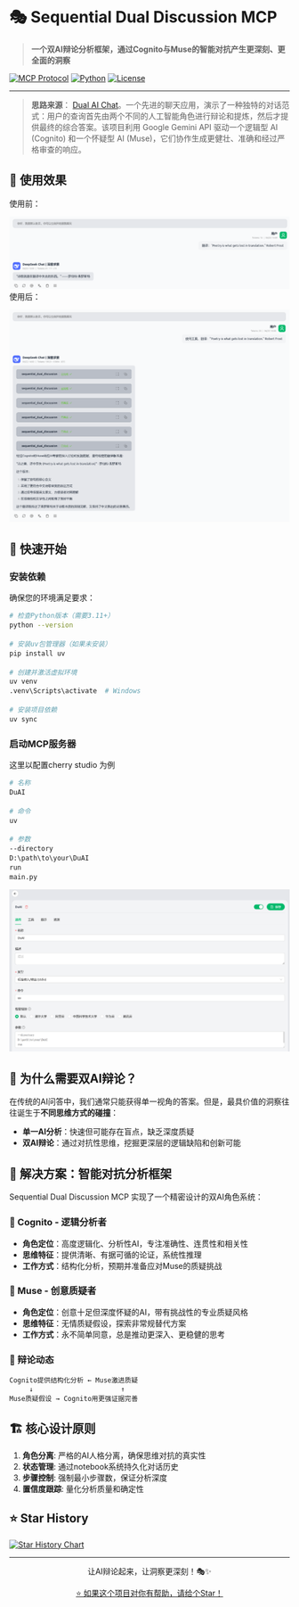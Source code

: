 # 🎭 Sequential Dual Discussion MCP

> **一个双AI辩论分析框架，通过Cognito与Muse的智能对抗产生更深刻、更全面的洞察**

[![MCP Protocol](https://img.shields.io/badge/Protocol-MCP-blue.svg)](https://github.com/modelcontextprotocol/servers)
[![Python](https://img.shields.io/badge/Python-3.11+-green.svg)](https://python.org)
[![License](https://img.shields.io/badge/License-MIT-yellow.svg)](LICENSE)

---
>**思路来源**：
[Dual AI Chat](https://github.com/yeahhe365/Dual-AI-Chat)。一个先进的聊天应用，演示了一种独特的对话范式：用户的查询首先由两个不同的人工智能角色进行辩论和提炼，然后才提供最终的综合答案。该项目利用 Google Gemini API 驱动一个逻辑型 AI (Cognito) 和一个怀疑型 AI (Muse)，它们协作生成更健壮、准确和经过严格审查的响应。



## 🥳 使用效果

使用前：

![image-20250622140441681](./images/image-20250622140441681.png)
使用后：

![image-20250622140200635](./images/image-20250622140200635.png)



## 🚀 快速开始

### 安装依赖

确保您的环境满足要求：
```bash
# 检查Python版本（需要3.11+）
python --version

# 安装uv包管理器（如果未安装）
pip install uv

# 创建并激活虚拟环境
uv venv
.venv\Scripts\activate  # Windows

# 安装项目依赖
uv sync
```

### 启动MCP服务器

这里以配置cherry studio 为例

```bash
# 名称
DuAI

# 命令
uv

# 参数
--directory
D:\path\to\your\DuAI
run
main.py
```

![](./images/image.png)

## 🤔 为什么需要双AI辩论？

在传统的AI问答中，我们通常只能获得单一视角的答案。但是，最具价值的洞察往往诞生于**不同思维方式的碰撞**：

- **单一AI分析**：快速但可能存在盲点，缺乏深度质疑
- **双AI辩论**：通过对抗性思维，挖掘更深层的逻辑缺陷和创新可能

## 🎯 解决方案：智能对抗分析框架

Sequential Dual Discussion MCP 实现了一个精密设计的双AI角色系统：

### 🧠 Cognito - 逻辑分析者
- **角色定位**：高度逻辑化、分析性AI，专注准确性、连贯性和相关性
- **思维特征**：提供清晰、有据可循的论证，系统性推理
- **工作方式**：结构化分析，预期并准备应对Muse的质疑挑战

### 🎨 Muse - 创意质疑者  
- **角色定位**：创意十足但深度怀疑的AI，带有挑战性的专业质疑风格
- **思维特征**：无情质疑假设，探索非常规替代方案
- **工作方式**：永不简单同意，总是推动更深入、更稳健的思考

### 🔄 辩论动态
```
Cognito提供结构化分析 ← Muse激进质疑
     ↓                      ↑
Muse质疑假设 → Cognito用更强证据完善
```

## 🏗️ 核心设计原则

1. **角色分离**: 严格的AI人格分离，确保思维对抗的真实性
2. **状态管理**: 通过notebook系统持久化对话历史
3. **步骤控制**: 强制最小步骤数，保证分析深度
4. **置信度跟踪**: 量化分析质量和确定性

## ⭐ Star History

[![Star History Chart](https://api.star-history.com/svg?repos=oDaiSuno/DuAI&type=Date)](https://www.star-history.com/#oDaiSuno/DuAI&Date)

---

<div align="center">
让AI辩论起来，让洞察更深刻！🎭✨

[⭐ 如果这个项目对你有帮助，请给个Star！](https://github.com/oDaiSuno/DuAI)

</div>
